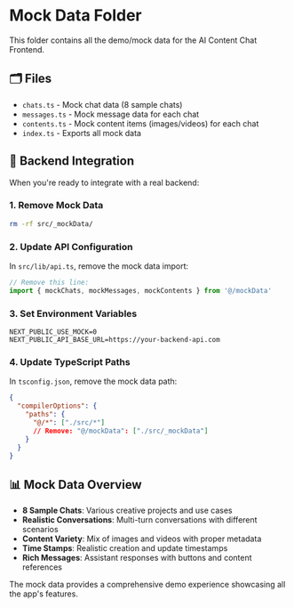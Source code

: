 # Mock Data Folder

This folder contains all the demo/mock data for the AI Content Chat Frontend.

## 🗂 Files

- `chats.ts` - Mock chat data (8 sample chats)
- `messages.ts` - Mock message data for each chat
- `contents.ts` - Mock content items (images/videos) for each chat
- `index.ts` - Exports all mock data

## 🚀 Backend Integration

When you're ready to integrate with a real backend:

### 1. Remove Mock Data

```bash
rm -rf src/_mockData/
```

### 2. Update API Configuration

In `src/lib/api.ts`, remove the mock data import:

```typescript
// Remove this line:
import { mockChats, mockMessages, mockContents } from '@/mockData'
```

### 3. Set Environment Variables

```env
NEXT_PUBLIC_USE_MOCK=0
NEXT_PUBLIC_API_BASE_URL=https://your-backend-api.com
```

### 4. Update TypeScript Paths

In `tsconfig.json`, remove the mock data path:

```json
{
  "compilerOptions": {
    "paths": {
      "@/*": ["./src/*"]
      // Remove: "@/mockData": ["./src/_mockData"]
    }
  }
}
```

## 📊 Mock Data Overview

- **8 Sample Chats**: Various creative projects and use cases
- **Realistic Conversations**: Multi-turn conversations with different scenarios
- **Content Variety**: Mix of images and videos with proper metadata
- **Time Stamps**: Realistic creation and update timestamps
- **Rich Messages**: Assistant responses with buttons and content references

The mock data provides a comprehensive demo experience showcasing all the app's features.
